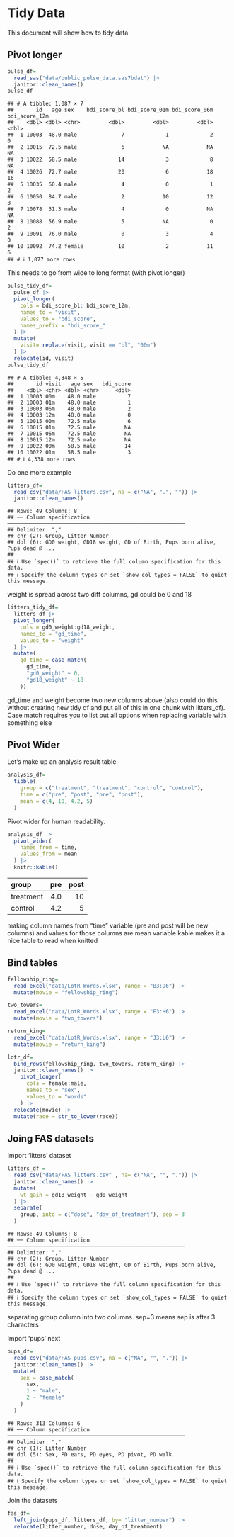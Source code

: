 Tidy Data
================

This document will show how to tidy data.

## Pivot longer

``` r
pulse_df=
  read_sas("data/public_pulse_data.sas7bdat") |> 
  janitor::clean_names()
pulse_df
```

    ## # A tibble: 1,087 × 7
    ##       id   age sex    bdi_score_bl bdi_score_01m bdi_score_06m bdi_score_12m
    ##    <dbl> <dbl> <chr>         <dbl>         <dbl>         <dbl>         <dbl>
    ##  1 10003  48.0 male              7             1             2             0
    ##  2 10015  72.5 male              6            NA            NA            NA
    ##  3 10022  58.5 male             14             3             8            NA
    ##  4 10026  72.7 male             20             6            18            16
    ##  5 10035  60.4 male              4             0             1             2
    ##  6 10050  84.7 male              2            10            12             8
    ##  7 10078  31.3 male              4             0            NA            NA
    ##  8 10088  56.9 male              5            NA             0             2
    ##  9 10091  76.0 male              0             3             4             0
    ## 10 10092  74.2 female           10             2            11             6
    ## # ℹ 1,077 more rows

This needs to go from wide to long format (with pivot longer)

``` r
pulse_tidy_df=
  pulse_df |> 
  pivot_longer(
    cols = bdi_score_bl: bdi_score_12m,
    names_to = "visit",
    values_to = "bdi_score",
    names_prefix = "bdi_score_"
  ) |> 
  mutate(
    visit= replace(visit, visit == "bl", "00m")
  ) |> 
  relocate(id, visit)
pulse_tidy_df
```

    ## # A tibble: 4,348 × 5
    ##       id visit   age sex   bdi_score
    ##    <dbl> <chr> <dbl> <chr>     <dbl>
    ##  1 10003 00m    48.0 male          7
    ##  2 10003 01m    48.0 male          1
    ##  3 10003 06m    48.0 male          2
    ##  4 10003 12m    48.0 male          0
    ##  5 10015 00m    72.5 male          6
    ##  6 10015 01m    72.5 male         NA
    ##  7 10015 06m    72.5 male         NA
    ##  8 10015 12m    72.5 male         NA
    ##  9 10022 00m    58.5 male         14
    ## 10 10022 01m    58.5 male          3
    ## # ℹ 4,338 more rows

Do one more example

``` r
litters_df=
  read_csv("data/FAS_litters.csv", na = c("NA", ".", "")) |> 
  janitor::clean_names()
```

    ## Rows: 49 Columns: 8
    ## ── Column specification ────────────────────────────────────────────────────────
    ## Delimiter: ","
    ## chr (2): Group, Litter Number
    ## dbl (6): GD0 weight, GD18 weight, GD of Birth, Pups born alive, Pups dead @ ...
    ## 
    ## ℹ Use `spec()` to retrieve the full column specification for this data.
    ## ℹ Specify the column types or set `show_col_types = FALSE` to quiet this message.

weight is spread across two diff columns, gd could be 0 and 18

``` r
litters_tidy_df=
  litters_df |> 
  pivot_longer(
    cols = gd0_weight:gd18_weight,
    names_to = "gd_time",
    values_to = "weight"
  ) |> 
  mutate(
    gd_time = case_match(
      gd_time,
      "gd0_weight" ~ 0,
      "gd18_weight" ~ 18
    ))
```

gd_time and weight become two new columns above (also could do this
without creating new tidy df and put all of this in one chunk with
litters_df). Case match requires you to list out all options when
replacing variable with something else

## Pivot Wider

Let’s make up an analysis result table.

``` r
analysis_df=
  tibble(
    group = c("treatment", "treatment", "control", "control"),
    time = c("pre", "post", "pre", "post"),
    mean = c(4, 10, 4.2, 5)
  )
```

Pivot wider for human readability.

``` r
analysis_df |> 
  pivot_wider(
    names_from = time,
    values_from = mean
  ) |> 
  knitr::kable()
```

| group     | pre | post |
|:----------|----:|-----:|
| treatment | 4.0 |   10 |
| control   | 4.2 |    5 |

making column names from “time” variable (pre and post will be new
columns) and values for those columns are mean variable kable makes it a
nice table to read when knitted

## Bind tables

``` r
fellowship_ring=
  read_excel("data/LotR_Words.xlsx", range = "B3:D6") |> 
  mutate(movie = "fellowship_ring")

two_towers=
  read_excel("data/LotR_Words.xlsx", range = "F3:H6") |> 
  mutate(movie = "two_towers")

return_king=
  read_excel("data/LotR_Words.xlsx", range = "J3:L6") |> 
  mutate(movie = "return_king")

lotr_df=
  bind_rows(fellowship_ring, two_towers, return_king) |> 
  janitor::clean_names() |> 
    pivot_longer(
      cols = female:male,
      names_to = "sex",
      values_to = "words"
    ) |> 
  relocate(movie) |> 
  mutate(race = str_to_lower(race))
```

## Joing FAS datasets

Import ‘litters’ dataset

``` r
litters_df = 
  read_csv("data/FAS_litters.csv" , na= c("NA", "", ".")) |> 
  janitor::clean_names() |> 
  mutate(
    wt_gain = gd18_weight - gd0_weight
  ) |> 
  separate(
    group, into = c("dose", "day_of_treatment"), sep = 3
  )
```

    ## Rows: 49 Columns: 8
    ## ── Column specification ────────────────────────────────────────────────────────
    ## Delimiter: ","
    ## chr (2): Group, Litter Number
    ## dbl (6): GD0 weight, GD18 weight, GD of Birth, Pups born alive, Pups dead @ ...
    ## 
    ## ℹ Use `spec()` to retrieve the full column specification for this data.
    ## ℹ Specify the column types or set `show_col_types = FALSE` to quiet this message.

separating group column into two columns. sep=3 means sep is after 3
characters

Import ‘pups’ next

``` r
pups_df=
  read_csv("data/FAS_pups.csv", na = c("NA", "", ".")) |> 
  janitor::clean_names() |> 
  mutate(
    sex = case_match(
      sex,
      1 ~ "male",
      2 ~ "female"
    )
  )
```

    ## Rows: 313 Columns: 6
    ## ── Column specification ────────────────────────────────────────────────────────
    ## Delimiter: ","
    ## chr (1): Litter Number
    ## dbl (5): Sex, PD ears, PD eyes, PD pivot, PD walk
    ## 
    ## ℹ Use `spec()` to retrieve the full column specification for this data.
    ## ℹ Specify the column types or set `show_col_types = FALSE` to quiet this message.

Join the datasets

``` r
fas_df=
  left_join(pups_df, litters_df, by= "litter_number") |> 
  relocate(litter_number, dose, day_of_treatment)
```
